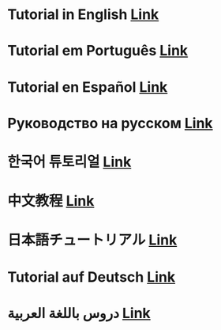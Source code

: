 # Tutorial in English [Link](https://github.com/ils94/TailsOSBitcoinColdWallet/blob/main/English.md)
# Tutorial em Português [Link](https://github.com/ils94/TailsOSBitcoinColdWallet/blob/main/Português.md)
# Tutorial en Español [Link](https://github.com/ils94/TailsOSBitcoinColdWallet/blob/main/Español.md)
# Руководство на русском [Link](https://github.com/ils94/TailsOSBitcoinColdWallet/blob/main/Russian.md)
# 한국어 튜토리얼 [Link](https://github.com/ils94/TailsOSBitcoinColdWallet/blob/main/Korean.md)
# 中文教程 [Link](https://github.com/ils94/TailsOSBitcoinColdWallet/blob/main/Chinese.md)
# 日本語チュートリアル [Link](https://github.com/ils94/TailsOSBitcoinColdWallet/blob/main/Japonese.md)
# Tutorial auf Deutsch [Link](https://github.com/ils94/TailsOSBitcoinColdWallet/blob/main/Deutsch.md)
# دروس باللغة العربية [Link](https://github.com/ils94/TailsOSBitcoinColdWallet/blob/main/Arabic.md)
